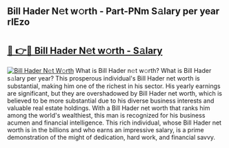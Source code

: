 ## Bill Hader N𝚎t w𝚘rth - Part-PNm S𝚊lary per year rIEzo

# <h2><a href="http://gc05gl.nevu.top/?p=Bill+Hader">🔗 👉🔴 Bill Hader N𝚎t w𝚘rth - S𝚊lary</a></h2>

[![Bill Hader N𝚎t W𝚘rth](https://i.imgur.com/Oavwk0R.jpeg)](http://gc05gl.nevu.top/?p=Bill+Hader)
What is Bill Hader n𝚎t w𝚘rth? What is Bill Hader s𝚊lary per year?
This prosperous individual's Bill Hader net worth is substantial, making him one of the richest in his sector. His yearly earnings are significant, but they are overshadowed by Bill Hader net worth, which is believed to be more substantial due to his diverse business interests and valuable real estate holdings. With a Bill Hader net worth that ranks him among the world's wealthiest, this man is recognized for his business acumen and financial intelligence. This rich individual, whose Bill Hader net worth is in the billions and who earns an impressive salary, is a prime demonstration of the might of dedication, hard work, and financial savvy.

